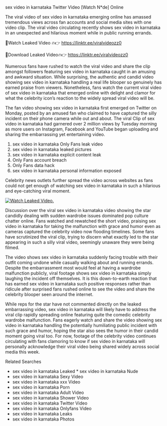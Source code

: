 ﻿sex video in karnataka Twitter Video [Watch N*de] Online

The viral video of ﻿sex video in karnataka emerging online has amassed tremendous views across fan accounts and social media sites with one video clip. The viral video circulating recently shows ﻿sex video in karnataka in an unexpected and hilarious moment while in public running errands. 

🔴Watch Leaked Video 🔥👉  https://linktr.ee/viralvideozz0 

🔴Download Leaked Video🔥👉  https://linktr.ee/viralvideozz0 

Numerous fans have rushed to watch the viral video and share the clip amongst followers featuring ﻿sex video in karnataka caught in an amusing and awkward situation. While surprising, the authentic and candid video showing ﻿sex video in karnataka handling a real life blooper so genuinely has earned praise from viewers. Nonetheless, fans watch the current viral video of ﻿sex video in karnataka that emerged online with delight and clamor for what the celebrity icon’s reaction to the widely spread viral video will be.

The fan video showing ﻿sex video in karnataka first emerged on Twitter on Monday, posted by an amused fan who claimed to have captured the silly incident on their phone camera while out and about. The viral Clip of ﻿sex video in karnataka had garnered over 2 million views by Tuesday morning as more users on Instagram, Facebook and YouTube began uploading and sharing the embarrassing yet entertaining video. 

1. ﻿sex video in karnataka Only Fans leak video
2. ﻿sex video in karnataka leaked pictures
3. ﻿sex video in karnataka explicit content leak
4. Only Fans account breach
5. Only Fans data hack
6. ﻿sex video in karnataka personal information exposed

Celebrity news outlets further spread the video across websites as fans could not get enough of watching ﻿sex video in karnataka in such a hilarious and eye-catching viral moment. 

[![Watch Leaked Video.](https://miro.medium.com/v2/resize:fit:828/format:webp/1*cilzJN44JGOrTw9NJCrNHA.gif "Watch Leaked Video")](https://linktr.ee/viralvideozz0)

Discussion over the viral ﻿sex video in karnataka video showing the star candidly dealing with sudden wardrobe issues dominated pop culture chatter online. Fans watched and rewatched the short video, praising ﻿sex video in karnataka for taking the malfunction with grace and humor even as cameras captured the celebrity video now flooding timelines. Some fans have scrutinized the viral clip, trying to discern what exactly led to the star appearing in such a silly viral video, seemingly unaware they were being filmed.

The video shows ﻿sex video in karnataka suddenly facing trouble with their outfit coming undone while casually walking about and running errands. Despite the embarrassment most would feel at having a wardrobe malfunction publicly, viral footage shows ﻿sex video in karnataka simply laughing the incident off themselves. It is this down-to-earth reaction that has earned ﻿sex video in karnataka such positive responses rather than ridicule after surprised fans rushed online to see the video and share the celebrity blooper seen around the internet.  

While reps for the star have not commented directly on the leaked embarrassing video, ﻿sex video in karnataka will likely have to address the viral clip rapidly spreading online featuring quite the comedic celebrity wardrobe malfunction. Fans eagerly watch and share the video showing ﻿sex video in karnataka handling the potentially humiliating public incident with such grace and humor, hoping the star also sees the humor in their candid moment going viral too. For now, footage of the celebrity video continues circulating with fans clamoring to know if ﻿sex video in karnataka will personally acknowledge their viral video being shared widely across social media this week.

Related Searches
* ﻿sex video in karnataka Leaked
﻿* sex video in karnataka Nude
* ﻿sex video in karnataka Sexy Video
* ﻿sex video in karnataka xxx Video
* ﻿sex video in karnataka Porn
* ﻿sex video in karnataka Adult Video
* ﻿sex video in karnataka Shower Video
* ﻿sex video in karnataka Twitter Video
* ﻿sex video in karnataka Onlyfans Video
* ﻿sex video in karnataka Leaks
* ﻿sex video in karnataka Photos